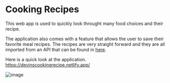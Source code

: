 # Cooking Recipes
This web app is used to quickly look throught many food choices and their recipe.

The application also comes with a feature that allows the user to save their favorite meal recipes. The recipes are very straight forward and they are all imported from an API that can be found in [here](https://github.com/public-apis/public-apis).

Here is a quick look at the application.
https://devinscookingrecipe.netlify.app/

![image](https://user-images.githubusercontent.com/66978846/144539168-21b90df2-d5ab-4900-8932-d9e1a37a5c99.png)

